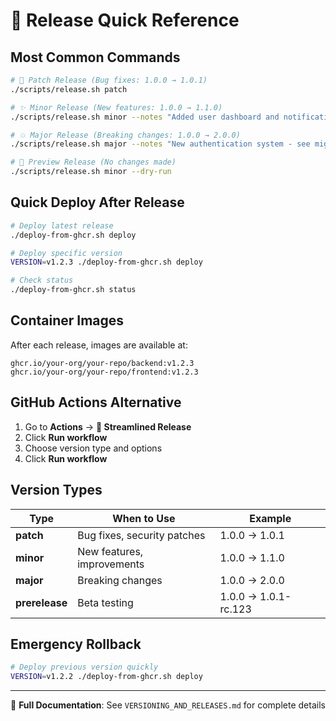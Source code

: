 # 🚀 Release Quick Reference

## Most Common Commands

```bash
# 🔧 Patch Release (Bug fixes: 1.0.0 → 1.0.1)
./scripts/release.sh patch

# ✨ Minor Release (New features: 1.0.0 → 1.1.0)  
./scripts/release.sh minor --notes "Added user dashboard and notifications"

# 💥 Major Release (Breaking changes: 1.0.0 → 2.0.0)
./scripts/release.sh major --notes "New authentication system - see migration guide"

# 🧪 Preview Release (No changes made)
./scripts/release.sh minor --dry-run
```

## Quick Deploy After Release

```bash
# Deploy latest release
./deploy-from-ghcr.sh deploy

# Deploy specific version
VERSION=v1.2.3 ./deploy-from-ghcr.sh deploy

# Check status
./deploy-from-ghcr.sh status
```

## Container Images

After each release, images are available at:
```
ghcr.io/your-org/your-repo/backend:v1.2.3
ghcr.io/your-org/your-repo/frontend:v1.2.3
```

## GitHub Actions Alternative

1. Go to **Actions** → **🚀 Streamlined Release**
2. Click **Run workflow**  
3. Choose version type and options
4. Click **Run workflow**

## Version Types

| Type | When to Use | Example |
|------|-------------|---------|
| **patch** | Bug fixes, security patches | 1.0.0 → 1.0.1 |
| **minor** | New features, improvements | 1.0.0 → 1.1.0 |
| **major** | Breaking changes | 1.0.0 → 2.0.0 |
| **prerelease** | Beta testing | 1.0.0 → 1.0.1-rc.123 |

## Emergency Rollback

```bash
# Deploy previous version quickly
VERSION=v1.2.2 ./deploy-from-ghcr.sh deploy
```

---

📖 **Full Documentation**: See `VERSIONING_AND_RELEASES.md` for complete details